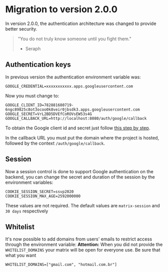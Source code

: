 # Migration to version 2.0.0

In version 2.0.0, the authentication architecture was changed to provide better security.

> "You do not truly know someone until you fight them."
> - Seraph

## Authentication keys

In previous version the authentication environment variable was:

```
GOOGLE_CREDENTIAL=xxxxxxxxxxx.apps.googleusercontent.com
```

Now you must change to:

```
GOOGLE_CLIENT_ID=782881680719-6ngc89825c8ot3ocoo0k8veir0jbsdk3.apps.googleusercontent.com
GOOGLE_SECRET=VrL2BD5DVEfCoROVsEW53s4G
GOOGLE_CALLBACK_URL=http://localhost:8080/auth/google/callback
```

To obtain the Google client id and secret just follow [this step by step](./GOOGLE-CREDENTIAL-STEP-BY-STEP.md).

In the callback URL you must put the domain where the project is hosted, followed by the context `/auth/google/callback`.

## Session

Now a session control is done to support Google authentication on the backend, you can change the secret and duration of the session by the environment variables:

```
COOKIE_SESSION_SECRET=ssvp2020
COOKIE_SESSION_MAX_AGE=2592000000
```
These values ​​are not required. The default values ​​are `matrix-session` and` 30 days` respectively
## Whitelist

It's now possible to add domains from users' emails to restrict access through the environment variable:
**Attention:** When you did not provide the `WHITELIST_DOMAINS` your matrix will be open for everyone use. Be sure that what you want
```
WHITELIST_DOMAINS=["gmail.com", "hotmail.com.br"]
```
